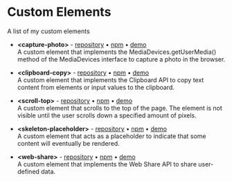 # Custom Elements

A list of my custom elements

- **&lt;capture-photo&gt;** - [repository](https://github.com/georapbox/capture-photo-element) • [npm](https://www.npmjs.com/package/@georapbox/capture-photo-element) • [demo](https://georapbox.github.io/capture-photo-element/)  
  A custom element that implements the MediaDevices.getUserMedia() method of the MediaDevices interface to capture a photo in the browser.

- **&lt;clipboard-copy&gt;** - [repository](https://github.com/georapbox/clipboard-copy-element) • [npm](https://www.npmjs.com/package/@georapbox/clipboard-copy-element) • [demo](https://georapbox.github.io/clipboard-copy-element/)  
  A custom element that implements the Clipboard API to copy text content from elements or input values to the clipboard.

- **&lt;scroll-top&gt;** - [repository](https://github.com/georapbox/scroll-top-element) • [npm](https://www.npmjs.com/package/@georapbox/scroll-top-element) • [demo](https://georapbox.github.io/scroll-top-element/)  
  A custom element that scrolls to the top of the page. The element is not visible until the user scrolls down a specified amount of pixels.

- **&lt;skeleton-placeholder&gt;** - [repository](https://github.com/georapbox/skeleton-placeholder-element) • [npm](https://www.npmjs.com/package/@georapbox/skeleton-placeholder-element) • [demo](https://georapbox.github.io/skeleton-placeholder-element/)  
  A custom element that acts as a placeholder to indicate that some content will eventually be rendered.

- **&lt;web-share&gt;** - [repository](https://github.com/georapbox/web-share-element) • [npm](https://www.npmjs.com/package/@georapbox/web-share-element) • [demo](https://georapbox.github.io/web-share-element/)  
  A custom element that implements the Web Share API to share user-defined data.
